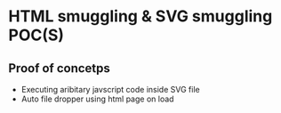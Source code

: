 # HTML smuggling & SVG smuggling POC(S)

## Proof of concetps
- Executing aribitary javscript code inside SVG file
- Auto file dropper using html page on load
